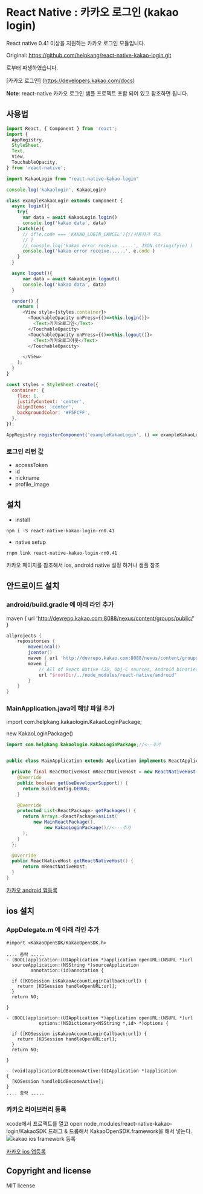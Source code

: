 # React Native : 카카오 로그인 (kakao login)

React native 0.41 이상을 지원하는 카카오 로그인 모듈입니다.

Original: https://github.com/helpkang/react-native-kakao-login.git

로부터 파생하였습니다.

[카카오 로그인] (https://developers.kakao.com/docs)


**Note**: react-native 카카오 로그인 샘플 프로젝트 포함 되어 있고 참조하면 됩니다.

## 사용법


```js
import React, { Component } from 'react';
import {
  AppRegistry,
  StyleSheet,
  Text,
  View,
  TouchableOpacity,
} from 'react-native';

import KakaoLogin from "react-native-kakao-login"

console.log('kakaologin', KakaoLogin)

class exampleKakaoLogin extends Component {
  async login(){
    try{
      var data = await KakaoLogin.login()
      console.log('kakao data', data)
    }catch(e){
      // if(e.code === 'KAKAO_LOGIN_CANCEL'){//사용자가 취소
      // }
      // console.log('kakao error receive......', JSON.stringify(e) )
      console.log('kakao error receive......', e.code )
    }
  }

  async logout(){
      var data = await KakaoLogin.logout()
      console.log('kakao data', data)
  }

  render() {
    return (
      <View style={styles.container}>
        <TouchableOpacity onPress={()=>this.login()}>
          <Text>카카오로그인</Text>
        </TouchableOpacity>
        <TouchableOpacity onPress={()=>this.logout()}>
          <Text>카카오로그아웃</Text>
        </TouchableOpacity>

      </View>
    );
  }
}

const styles = StyleSheet.create({
  container: {
    flex: 1,
    justifyContent: 'center',
    alignItems: 'center',
    backgroundColor: '#F5FCFF',
  },
});

AppRegistry.registerComponent('exampleKakaoLogin', () => exampleKakaoLogin);
```

### 로그인 리턴 값

* accessToken
* id
* nickname
* profile_image

## 설치
* install
```
npm i -S react-native-kakao-login-rn0.41
```

* native setup
```
rnpm link react-native-kakao-login-rn0.41
```

카카오 페이지를 참조해서 ios, android native 설정 하거나 샘플 참조

## 안드로이드 설치
### android/build.gradle 에 아래 라인 추가

maven { url 'http://devrepo.kakao.com:8088/nexus/content/groups/public/' }
```gradle
allprojects {
    repositories {
        mavenLocal()
        jcenter()
        maven { url 'http://devrepo.kakao.com:8088/nexus/content/groups/public/' } //<--추가
        maven {
            // All of React Native (JS, Obj-C sources, Android binaries) is installed from npm
            url "$rootDir/../node_modules/react-native/android"
        }
    }
}
```

### MainApplication.java에 해당 파일 추가

import com.helpkang.kakaologin.KakaoLoginPackage;

new KakaoLoginPackage()
```java
import com.helpkang.kakaologin.KakaoLoginPackage;//<--추가


public class MainApplication extends Application implements ReactApplication {

  private final ReactNativeHost mReactNativeHost = new ReactNativeHost(this) {
    @Override
    public boolean getUseDeveloperSupport() {
      return BuildConfig.DEBUG;
    }

    @Override
    protected List<ReactPackage> getPackages() {
      return Arrays.<ReactPackage>asList(
          new MainReactPackage(),
              new KakaoLoginPackage()//<---추가
      );
    }
  };

  @Override
  public ReactNativeHost getReactNativeHost() {
      return mReactNativeHost;
  }
}
```


[카카오 android 앱등록](https://developers.kakao.com/docs/android#사용자-관리-앱-연결)


## ios 설치
### AppDelegate.m 에 아래 라인 추가
```obj-c
#import <KakaoOpenSDK/KakaoOpenSDK.h>

.... 중략 .....
- (BOOL)application:(UIApplication *)application openURL:(NSURL *)url
  sourceApplication:(NSString *)sourceApplication
         annotation:(id)annotation {

  if ([KOSession isKakaoAccountLoginCallback:url]) {
    return [KOSession handleOpenURL:url];
  }
  return NO;

}

- (BOOL)application:(UIApplication *)application openURL:(NSURL *)url
            options:(NSDictionary<NSString *,id> *)options {

  if ([KOSession isKakaoAccountLoginCallback:url]) {
    return [KOSession handleOpenURL:url];
  }
  return NO;

}

- (void)applicationDidBecomeActive:(UIApplication *)application
{
  [KOSession handleDidBecomeActive];
}
.... 중략 .....
```

### 카카오 라이브러리 등록
xcode에서 프로젝트를 열고
open node_modules/react-native-kakao-login/KakaoSDK
드래그 & 드롭해서  KakaoOpenSDK.framework을 해서 넣는다.
![kakao ios framework 등록](./images/kakao_ios_framework.png)


[카카오 ios 앱등록](https://developers.kakao.com/docs/ios#시작하기-앱-생성)


## Copyright and license

MIT license
